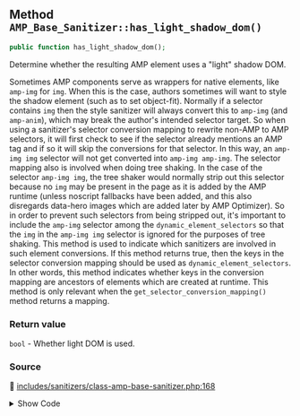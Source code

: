 ## Method `AMP_Base_Sanitizer::has_light_shadow_dom()`

```php
public function has_light_shadow_dom();
```

Determine whether the resulting AMP element uses a &quot;light&quot; shadow DOM.

Sometimes AMP components serve as wrappers for native elements, like `amp-img` for `img`. When this is the case, authors sometimes will want to style the shadow element (such as to set object-fit). Normally if a selector contains `img` then the style sanitizer will always convert this to `amp-img` (and `amp-anim`), which may break the author&#039;s intended selector target. So when using a sanitizer&#039;s selector conversion mapping to rewrite non-AMP to AMP selectors, it will first check to see if the selector already mentions an AMP tag and if so it will skip the conversions for that selector. In this way, an `amp-img img` selector will not get converted into `amp-img amp-img`. The selector mapping also is involved when doing tree shaking. In the case of the selector `amp-img img`, the tree shaker would normally strip out this selector because no `img` may be present in the page as it is added by the AMP runtime (unless noscript fallbacks have been added, and this also disregards data-hero images which are added later by AMP Optimizer). So in order to prevent such selectors from being stripped out, it&#039;s important to include the `amp-img` selector among the `dynamic_element_selectors` so that the `img` in the `amp-img img` selector is ignored for the purposes of tree shaking. This method is used to indicate which sanitizers are involved in such element conversions. If this method returns true, then the keys in the selector conversion mapping should be used as `dynamic_element_selectors`.
 In other words, this method indicates whether keys in the conversion mapping are ancestors of elements which are created at runtime. This method is only relevant when the `get_selector_conversion_mapping()` method returns a mapping.

### Return value

`bool` - Whether light DOM is used.

### Source

:link: [includes/sanitizers/class-amp-base-sanitizer.php:168](/includes/sanitizers/class-amp-base-sanitizer.php#L168-L170)

<details>
<summary>Show Code</summary>

```php
public function has_light_shadow_dom() {
	return true;
}
```

</details>
